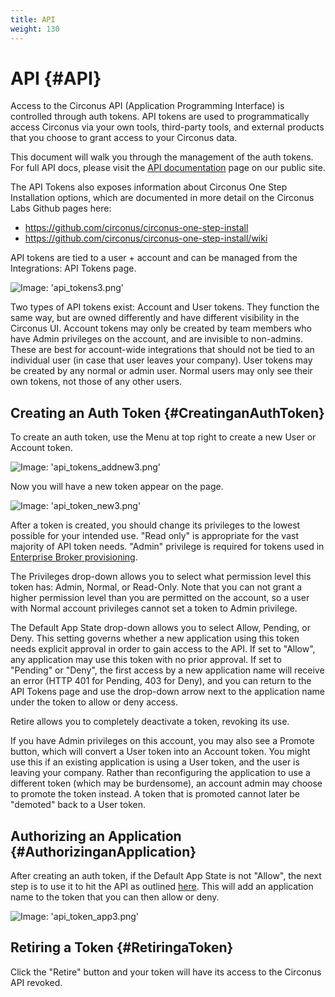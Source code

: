 ```yaml
---
title: API
weight: 130
---
```


# API {#API}

Access to the Circonus API (Application Programming Interface) is controlled through auth tokens. API tokens are used to programmatically access Circonus via your own tools, third-party tools, and external products that you choose to grant access to your Circonus data.

This document will walk you through the management of the auth tokens.  For full API docs, please visit the [API documentation](https://login.circonus.com/resources/api) page on our public site.

The API Tokens also exposes information about Circonus One Step Installation options, which are documented in more detail on the Circonus Labs Github pages here:
 * https://github.com/circonus/circonus-one-step-install
 * https://github.com/circonus/circonus-one-step-install/wiki

API tokens are tied to a user + account and can be managed from the Integrations: API Tokens page.

![Image: 'api_tokens3.png'](/images/circonus/api_tokens3.png)

Two types of API tokens exist: Account and User tokens. They function the same way, but are owned differently and have different visibility in the Circonus UI.  Account tokens may only be created by team members who have Admin privileges on the account, and are invisible to non-admins. These are best for account-wide integrations that should not be tied to an individual user (in case that user leaves your company). User tokens may be created by any normal or admin user. Normal users may only see their own tokens, not those of any other users.


## Creating an Auth Token {#CreatinganAuthToken}

To create an auth token, use the Menu at top right to create a new User or Account token.

![Image: 'api_tokens_addnew3.png'](/images/circonus/api_tokens_addnew3.png)

Now you will have a new token appear on the page.

![Image: 'api_token_new3.png'](/images/circonus/api_token_new3.png)

After a token is created, you should change its privileges to the lowest possible for your intended use.  "Read only" is appropriate for the vast majority of API token needs. "Admin" privilege is required for tokens used in [Enterprise Broker provisioning](/circonus/administration/brokers#ProvisiontheBroker).

The Privileges drop-down allows you to select what permission level this token has: Admin, Normal, or Read-Only.  Note that you can not grant a higher permission level than you are permitted on the account, so a user with Normal account privileges cannot set a token to Admin privilege.

The Default App State drop-down allows you to select Allow, Pending, or Deny. This setting governs whether a new application using this token needs explicit approval in order to gain access to the API. If set to "Allow", any application may use this token with no prior approval. If set to "Pending" or "Deny", the first access by a new application name will receive an error (HTTP 401 for Pending, 403 for Deny), and you can return to the API Tokens page and use the drop-down arrow next to the application name under the token to allow or deny access.

Retire allows you to completely deactivate a token, revoking its use.

If you have Admin privileges on this account, you may also see a Promote button, which will convert a User token into an Account token.  You might use this if an existing application is using a User token, and the user is leaving your company. Rather than reconfiguring the application to use a different token (which may be burdensome), an account admin may choose to promote the token instead. A token that is promoted cannot later be "demoted" back to a User token.

## Authorizing an Application {#AuthorizinganApplication}

After creating an auth token, if the Default App State is not "Allow", the next step is to use it to hit the API as outlined [here](https://login.circonus.com/resources/api#authentication).  This will add an application name to the token that you can then allow or deny.

![Image: 'api_token_app3.png'](/images/circonus/api_token_app3.png)


## Retiring a Token {#RetiringaToken}

Click the "Retire" button and your token will have its access to the Circonus API revoked.
